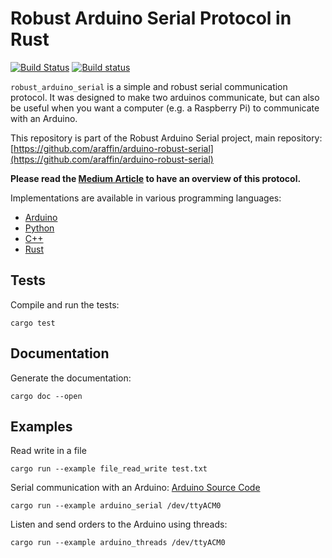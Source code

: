 # Robust Arduino Serial Protocol in Rust

[![Build Status](https://travis-ci.org/araffin/rust-arduino-serial.svg?branch=master)](https://travis-ci.org/araffin/rust-arduino-serial) [![Build status](https://ci.appveyor.com/api/projects/status/h0ejgesat0nnpahc/branch/master?svg=true)](https://ci.appveyor.com/project/araffin/rust-arduino-serial/branch/master)

`robust_arduino_serial` is a simple and robust serial communication protocol. It was designed to make two arduinos communicate, but can also be useful when you want a computer (e.g. a Raspberry Pi) to communicate with an Arduino.

This repository is part of the Robust Arduino Serial project, main repository: [https://github.com/araffin/arduino-robust-serial](https://github.com/araffin/arduino-robust-serial)

**Please read the [Medium Article](https://medium.com/@araffin/simple-and-robust-computer-arduino-serial-communication-f91b95596788) to have an overview of this protocol.**

Implementations are available in various programming languages:

- [Arduino](https://github.com/araffin/arduino-robust-serial)
- [Python](https://github.com/araffin/python-arduino-serial)
- [C++](https://github.com/araffin/cpp-arduino-serial)
- [Rust](https://github.com/araffin/rust-arduino-serial)

## Tests
Compile and run the tests:
```
cargo test
```

## Documentation

Generate the documentation:
```
cargo doc --open
```

## Examples

Read write in a file
```
cargo run --example file_read_write test.txt
```

Serial communication with an Arduino: [Arduino Source Code](https://github.com/araffin/arduino-robust-serial/tree/master/arduino-board/)
```
cargo run --example arduino_serial /dev/ttyACM0
```

Listen and send orders to the Arduino using threads:
```
cargo run --example arduino_threads /dev/ttyACM0
```
